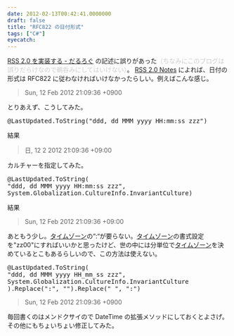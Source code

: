 ```yaml
---
date: 2012-02-13T00:42:41.0000000
draft: false
title: "RFC822 の日付形式"
tags: ["C#"]
eyecatch: 
---
```

<p><a href="http://daruyanagi.hatenablog.com/entry/2012/02/02/225759"> RSS 2.0 &#x3092;&#x5B9F;&#x88C5;&#x3059;&#x308B; - &#x3060;&#x308B;&#x308D;&#x3050;</a> の記述に誤りがあった<span style="color: #cccccc">（ちなみにこのブログは誤りだらけなので鵜呑みにしてはいけない）</span>。 <a href="http://hail2u.net/documents/rss20notes.html">RSS 2.0 Notes</a> によれば、日付の形式は RFC822 に従わなければいけなかったらしい。例えばこんな感じ。</p>

<blockquote>
<p>Sun, 12 Feb 2012 21:09:36 +0900</p>

</blockquote>
<p>とりあえず、こうしてみた。</p>

<pre class="code">@LastUpdated.ToString(&#34;ddd, dd MMM yyyy HH:mm:ss zzz&#34;)</pre>
<p>結果</p>

<blockquote>
<p>日, 12 2 2012 21:09:36 +09:00</p>

</blockquote>
<p>カルチャーを指定してみた。</p>

<pre class="code">@LastUpdated.ToString(
&#34;ddd, dd MMM yyyy HH:mm:ss zzz&#34;,
System.Globalization.CultureInfo.InvariantCulture)</pre>
<p>結果</p>

<blockquote>
<p>Sun, 12 Feb 2012 21:09:36 +09:00</p>

</blockquote>
<p>あともう少し。<a class="keyword" href="http://d.hatena.ne.jp/keyword/%A5%BF%A5%A4%A5%E0%A5%BE%A1%BC%A5%F3">タイムゾーン</a>の“:“が要らない。<a class="keyword" href="http://d.hatena.ne.jp/keyword/%A5%BF%A5%A4%A5%E0%A5%BE%A1%BC%A5%F3">タイムゾーン</a>の書式設定を"zz00"にすればいいかと思ったけど、世の中には分単位で<a class="keyword" href="http://d.hatena.ne.jp/keyword/%A5%BF%A5%A4%A5%E0%A5%BE%A1%BC%A5%F3">タイムゾーン</a>を決めているとこもあるらしいので、この方法は使えない。</p>

<pre class="code">@LastUpdated.ToString(
&#34;ddd, dd MMM yyyy HH_mm_ss zzz&#34;,
System.Globalization.CultureInfo.InvariantCulture
).Replace(&#34;:&#34;, &#34;&#34;).Replace(&#34;_&#34;, &#34;:&#34;)</pre>

<blockquote>
<p>Sun, 12 Feb 2012 21:09:36 +0900</p>

</blockquote>
<p>毎回書くのはメンドクサイので DateTime の拡張メソッドにしておくとよさげ。その他にもちょいちょい修正してみた。</p>
